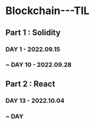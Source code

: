 # Blockchain---TIL

## Part 1 : Solidity

### DAY 1 - 2022.09.15

### ~ DAY 10 - 2022.09.28



## Part 2 : React

### DAY 13 - 2022.10.04

### ~ DAY 



